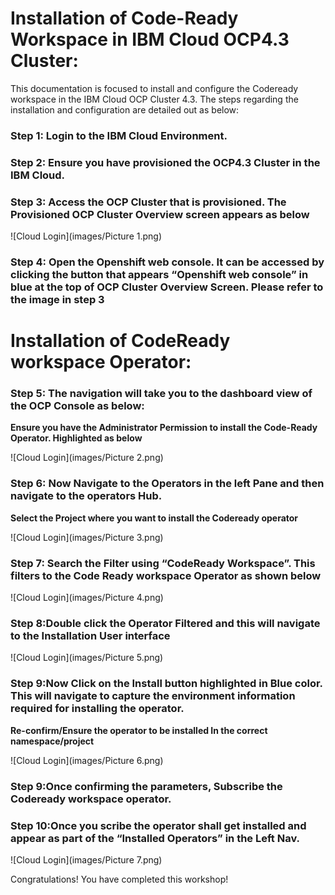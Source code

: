 # Installation of Code-Ready Workspace in IBM Cloud OCP4.3 Cluster:

This documentation is focused to install and configure the Codeready workspace in the IBM Cloud OCP Cluster 4.3. The steps regarding the installation and configuration are detailed out as below:

### Step 1: Login to the IBM Cloud Environment.

### Step 2: Ensure you have provisioned the OCP4.3 Cluster in the  IBM Cloud.

### Step 3: Access the OCP Cluster that is provisioned. The Provisioned OCP Cluster Overview screen appears as below

![Cloud Login](images/Picture 1.png)

### Step 4: Open the Openshift web console. It can be accessed by clicking the button that appears “Openshift web console” in blue at the top of OCP Cluster Overview Screen. Please refer to the image in step 3

# Installation of CodeReady workspace Operator:

### Step 5: The navigation will take you to the dashboard view of the OCP Console as below:

**Ensure you have the Administrator Permission to install the Code-Ready Operator. Highlighted as below**

![Cloud Login](images/Picture 2.png)

### Step 6: Now Navigate to the Operators in the left Pane and then navigate to the operators Hub.

**Select the Project where you want to install the Codeready operator**

![Cloud Login](images/Picture 3.png)

### Step 7: Search the Filter using “CodeReady Workspace”.  This filters to the Code Ready workspace Operator as shown below

![Cloud Login](images/Picture 4.png)

### Step 8:Double click the Operator Filtered and this will navigate to the Installation User interface

![Cloud Login](images/Picture 5.png)

### Step 9:Now Click on the Install button highlighted in Blue color. This will navigate to capture the environment information required for installing the operator.

**Re-confirm/Ensure the operator to be installed In the correct namespace/project**

![Cloud Login](images/Picture 6.png)

### Step 9:Once confirming the parameters, Subscribe the Codeready workspace operator.

### Step 10:Once you scribe the operator shall get installed and appear as part of the “Installed Operators” in the Left Nav.

![Cloud Login](images/Picture 7.png)






Congratulations! You have completed this workshop!
